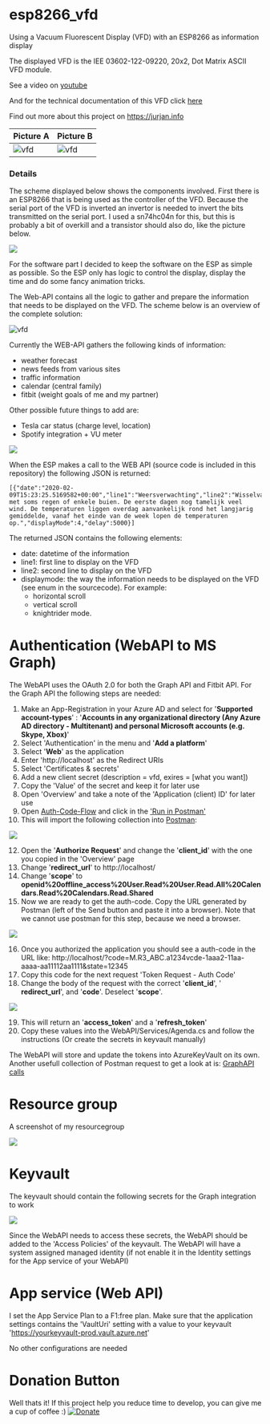 # esp8266_vfd
Using a Vacuum Fluorescent Display (VFD) with an ESP8266 as information display

The displayed VFD is the IEE 03602-122-09220, 20x2, Dot Matrix ASCII VFD module.

See a video on [youtube](https://www.youtube.com/watch?v=3-wzvdbAAj8&list=PL9SWh3l_eGl_Rr5QC0h_TrUXadgcYiZPY&index=2&t=0s)

And for the technical documentation of this VFD click [here](/Assets/VFD.pdf)

Find out more about this project on https://jurjan.info

| Picture A                    | Picture B                    |
| ---------------------------- | ---------------------------- |
| ![vfd](/Assets/IMG_5674.JPG) | ![vfd](/Assets/IMG_4308.JPG) |

### Details

The scheme displayed below shows the components involved.
First there is an ESP8266 that is being used as the controller of the VFD. Because the serial port of the VFD is inverted an invertor is needed to invert the bits transmitted on the serial port. I used a sn74hc04n for this, but this is probably a bit of overkill and a transistor should also do, like the picture below.

![](/Assets/2022-04-25-15-51-49.png)

For the software part I decided to keep the software on the ESP as simple as possible. So the ESP only has logic to control the display, display the time and do some fancy animation tricks.

The Web-API contains all the logic to gather and prepare the information that needs to be displayed on the VFD.
The scheme below is an overview of the complete solution:

![vfd](/Assets/Scheme.png)

Currently the WEB-API gathers the following kinds of information: 
* weather forecast
* news feeds from various sites
* traffic information
* calendar (central family)
* fitbit (weight goals of me and my partner)

Other possible future things to add are:
* Tesla car status (charge level, location)
* Spotify integration + VU meter

![](/Assets/2022-04-25-16-20-58.png)

When the ESP makes a call to the WEB API (source code is included in this repository) the following JSON is returned:

```
[{"date":"2020-02-09T15:23:25.5169582+00:00","line1":"Weersverwachting","line2":"Wisselvallig met soms regen of enkele buien. De eerste dagen nog tamelijk veel wind. De temperaturen liggen overdag aanvankelijk rond het langjarig gemiddelde, vanaf het einde van de week lopen de temperaturen op.","displayMode":4,"delay":5000}]
```

The returned JSON contains the following elements:
* date: datetime of the information
* line1: first line to display on the VFD
* line2: second line to display on the VFD
* displaymode: the way the information needs to be displayed on the VFD (see enum in the sourcecode). 
    For example:
    * horizontal scroll
    * vertical scroll
    * knightrider mode. 

# Authentication (WebAPI to MS Graph)
The WebAPI uses the OAuth 2.0 for both the Graph API and Fitbit API.
For the Graph API the following steps are needed:

  1) Make an App-Registration in your Azure AD and select for '**Supported account-types**' : '**Accounts in any organizational directory (Any Azure AD directory - Multitenant) and personal Microsoft accounts (e.g. Skype, Xbox)**'
  3) Select 'Authentication' in the menu and '**Add a platform**'
  4) Select '**Web**' as the application
  5) Enter 'http://localhost' as the Redirect URIs
  6) Select 'Certificates & secrets'
  7) Add a new client secret (description = vfd, exires = [what you want])
  8) Copy the 'Value' of the secret and keep it for later use
  9) Open 'Overview' and take a note of the 'Application (client) ID' for later use
  10) Open [Auth-Code-Flow](https://docs[[.microsoft.com/en-us/azure/active-directory/develop/v2-oauth2-auth-code-flow) and click in the ['Run in Postman'](https://app.getpostman.com/run-collection/f77994d794bab767596d)
  11) This will import the following collection into [Postman](https://www.postman.com/downloads/): 
  
  ![](/Assets/2022-04-25-10-44-30.png)

  12) Open the '**Authorize Request**' and change the '**client_id**' with the one you copied in the 'Overview' page 
  13) Change '**redirect_url**' to http://localhost/
  14) Change '**scope**' to **openid%20offline_access%20User.Read%20User.Read.All%20Calendars.Read%20Calendars.Read.Shared**
  15) Now we are ready to get the auth-code. Copy the URL generated by Postman (left of the Send button and paste it into a browser). Note that we cannot use postman for this step, because we need a browser. 

![](/Assets/2022-04-25-10-57-27.png)

  16) Once you authorized the application you should see a auth-code in the URL like:  http://localhost/?code=M.R3_ABC.a1234vcde-1aaa2-11aa-aaaa-aa11112aa1111&state=12345
  17) Copy this code for the next request 'Token Request - Auth Code' 
  18) Change the body of the request with the correct '**client_id**', ' **redirect_url**', and '**code**'. Deselect '**scope**'. 

![](/Assets/2022-04-25-11-06-19.png)

  19)  This will return an '**access_token**' and a '**refresh_token**'
  20) Copy these values into the WebAPI/Services/Agenda.cs and follow the instructions (Or create the secrets in keyvault manually)

The WebAPI will store and update the tokens into AzureKeyVault on its own.
Another usefull collection of Postman request to get a look at is: [GraphAPI calls](https://www.postman.com/microsoftgraph/workspace/microsoft-graph/collection/455214-085f7047-1bec-4570-9ed0-3a7253be148c/fork)

# Resource group
A screenshot of my resourcegroup

![](/Assets/2022-04-25-16-24-11.png)
# Keyvault
The keyvault should contain the following secrets for the Graph integration to work

![](/Assets/2022-04-25-16-05-57.png)

Since the WebAPI needs to access these secrets, the WebAPI should be added to the 'Access Policies' of the keyvault. The WebAPI will have a system assigned managed identity (if not enable it in the Identity settings 
for the App service of your WebAPI)

# App service (Web API)
I set the App Service Plan to a F1:free plan.
Make sure that the application settings contains the 'VaultUri' setting with a value to your keyvault 'https://yourkeyvault-prod.vault.azure.net'

No other configurations are needed

# Donation Button
Well thats it!
If this project help you reduce time to develop, you can give me a cup of coffee :)
[![Donate](https://img.shields.io/badge/Donate-PayPal-green.svg)](https://www.paypal.com/cgi-bin/webscr?cmd=_donations&business=FEAWWGSBYLMZL&currency_code=EUR&source=url)
